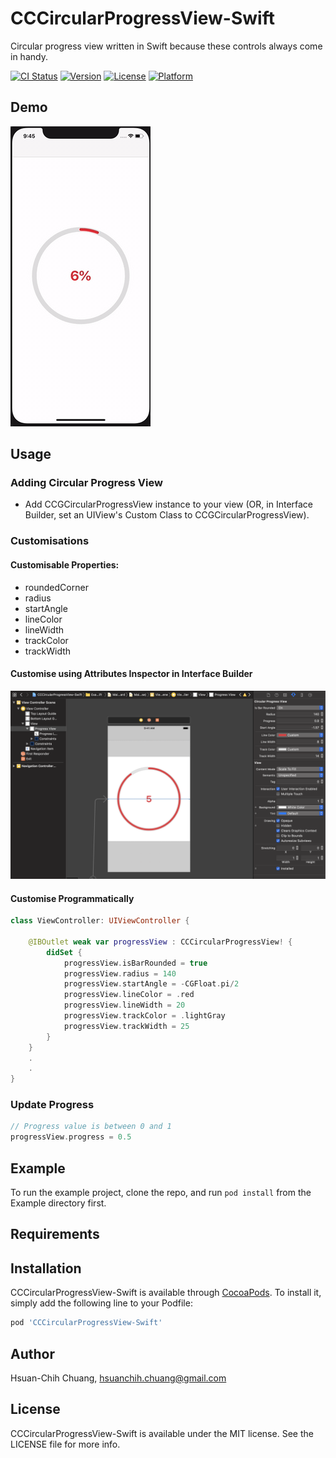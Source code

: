 # CCCircularProgressView-Swift
Circular progress view written in Swift because these controls always come in handy.

[![CI Status](https://img.shields.io/travis/hsuanchih/CCCircularProgressView-Swift.svg?style=flat)](https://travis-ci.org/hsuanchih/CCCircularProgressView-Swift)
[![Version](https://img.shields.io/cocoapods/v/CCCircularProgressView-Swift.svg?style=flat)](https://cocoapods.org/pods/CCCircularProgressView-Swift)
[![License](https://img.shields.io/cocoapods/l/CCCircularProgressView-Swift.svg?style=flat)](https://cocoapods.org/pods/CCCircularProgressView-Swift)
[![Platform](https://img.shields.io/cocoapods/p/CCCircularProgressView-Swift.svg?style=flat)](https://cocoapods.org/pods/CCCircularProgressView-Swift)

## Demo
![Demo](./Screenshots/CCCircularProgressView.gif)

## Usage
### Adding Circular Progress View
* Add CCGCircularProgressView instance to your view (OR, in Interface Builder, set an UIView's Custom Class to CCGCircularProgressView).

### Customisations
#### Customisable Properties:
* roundedCorner
* radius
* startAngle
* lineColor
* lineWidth
* trackColor
* trackWidth

#### Customise using Attributes Inspector in Interface Builder
![InterfaceBuilder](./Screenshots/InterfaceBuilder.png)

#### Customise Programmatically
```Swift
class ViewController: UIViewController {
    
    @IBOutlet weak var progressView : CCCircularProgressView! {
        didSet {
            progressView.isBarRounded = true
            progressView.radius = 140
            progressView.startAngle = -CGFloat.pi/2
            progressView.lineColor = .red
            progressView.lineWidth = 20
            progressView.trackColor = .lightGray
            progressView.trackWidth = 25
        }
    }
    .
    .
}
```

### Update Progress
```Swift
// Progress value is between 0 and 1
progressView.progress = 0.5
```

## Example

To run the example project, clone the repo, and run `pod install` from the Example directory first.

## Requirements

## Installation

CCCircularProgressView-Swift is available through [CocoaPods](https://cocoapods.org). To install
it, simply add the following line to your Podfile:

```ruby
pod 'CCCircularProgressView-Swift'
```

## Author

Hsuan-Chih Chuang, hsuanchih.chuang@gmail.com

## License

CCCircularProgressView-Swift is available under the MIT license. See the LICENSE file for more info.
